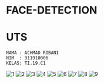 # FACE-DETECTION
# UTS
```
NAMA : ACHMAD ROBANI
NIM  : 311910006
KELAS: TI.19.C1
```
![1](https://user-images.githubusercontent.com/81969264/117504621-f1268000-afac-11eb-8efc-19912b271fe0.png)
![2](https://user-images.githubusercontent.com/81969264/117504642-fe436f00-afac-11eb-9ba7-df4771aa8a78.png)
![3](https://user-images.githubusercontent.com/81969264/117504672-0ac7c780-afad-11eb-88e8-4c59862b0610.png)
![4](https://user-images.githubusercontent.com/81969264/117504692-12876c00-afad-11eb-8e3d-7eba034dfe12.png)
![5](https://user-images.githubusercontent.com/81969264/117504709-1915e380-afad-11eb-88c5-f91b9c270702.png)
![6](https://user-images.githubusercontent.com/81969264/117504771-2f23a400-afad-11eb-8259-af3275d53fbe.png)
![7](https://user-images.githubusercontent.com/81969264/117504787-364ab200-afad-11eb-83a4-48d82b456dda.png)
![8](https://user-images.githubusercontent.com/81969264/117504801-3cd92980-afad-11eb-8fa7-ffb85fb65999.png)
![9](https://user-images.githubusercontent.com/81969264/117504819-44003780-afad-11eb-9683-456bf80c2240.png)


